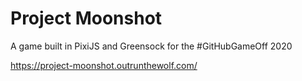 # Project Moonshot

A game built in PixiJS and Greensock for the #GitHubGameOff 2020

https://project-moonshot.outrunthewolf.com/
